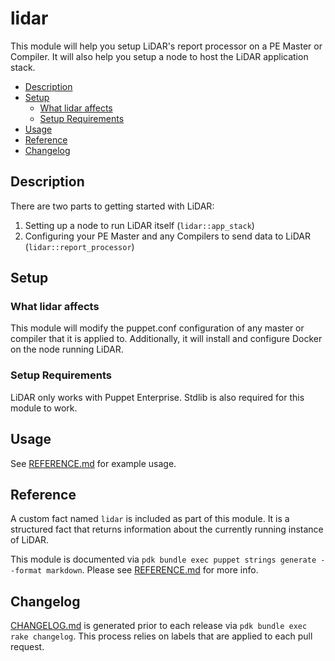 
# lidar

This module will help you setup LiDAR's report processor on a PE Master or Compiler. It will also help you setup a node to host the LiDAR application stack.

- [Description](#description)
- [Setup](#setup)
  - [What lidar affects](#what-lidar-affects)
  - [Setup Requirements](#setup-requirements)
- [Usage](#usage)
- [Reference](#reference)
- [Changelog](#changelog)

## Description

There are two parts to getting started with LiDAR:

1. Setting up a node to run LiDAR itself (`lidar::app_stack`)
2. Configuring your PE Master and any Compilers to send data to LiDAR (`lidar::report_processor`)

## Setup

### What lidar affects

This module will modify the puppet.conf configuration of any master or compiler that it is applied to. Additionally, it will install and configure Docker on the node running LiDAR.

### Setup Requirements

LiDAR only works with Puppet Enterprise. Stdlib is also required for this module to work.

## Usage

See [REFERENCE.md](REFERENCE.md) for example usage.

## Reference

A custom fact named `lidar` is included as part of this module. It is a structured fact that returns information about the currently running instance of LiDAR.

This module is documented via `pdk bundle exec puppet strings generate --format markdown`. Please see [REFERENCE.md](REFERENCE.md) for more info.

## Changelog

[CHANGELOG.md](CHANGELOG.md) is generated prior to each release via `pdk bundle exec rake changelog`. This process relies on labels that are applied to each pull request.
